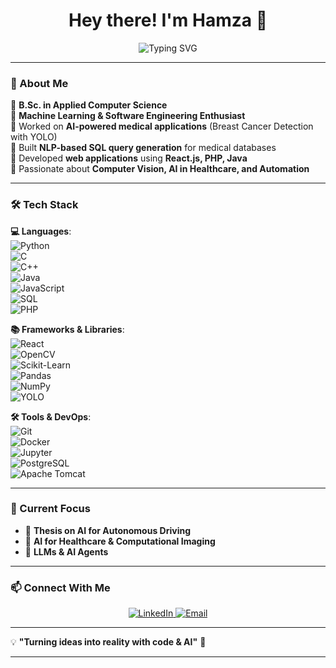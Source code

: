 <h1 align="center"> Hey there! I'm Hamza 👋 </h1>

<p align="center">
  <img src="https://readme-typing-svg.herokuapp.com?font=Fira+Code&size=20&pause=1000&color=00C1FF&center=true&vCenter=true&width=500&lines=Machine+Learning+%7C+Software+Engineering;Data+Science+%7C+AI+%7C+Web+Development;Passionate+about+AI%2C+Automation+%26+Tech+Innovation" alt="Typing SVG" />
</p>

---

### 🚀 About Me  

🔹 **B.Sc. in Applied Computer Science**  
🔹 **Machine Learning & Software Engineering Enthusiast**  
🔹 Worked on **AI-powered medical applications** (Breast Cancer Detection with YOLO)  
🔹 Built **NLP-based SQL query generation** for medical databases  
🔹 Developed **web applications** using **React.js, PHP, Java**  
🔹 Passionate about **Computer Vision, AI in Healthcare, and Automation**  

---

### 🛠️ Tech Stack  

**💻 Languages**:  
![Python](https://img.shields.io/badge/Python-3776AB?style=flat&logo=python&logoColor=white)  
![C](https://img.shields.io/badge/C-00599C?style=flat&logo=c&logoColor=white)  
![C++](https://img.shields.io/badge/C++-00599C?style=flat&logo=c%2B%2B&logoColor=white)  
![Java](https://img.shields.io/badge/Java-ED8B00?style=flat&logo=java&logoColor=white)  
![JavaScript](https://img.shields.io/badge/JavaScript-F7DF1E?style=flat&logo=javascript&logoColor=black)  
![SQL](https://img.shields.io/badge/SQL-CC2927?style=flat&logo=microsoftsqlserver&logoColor=white)  
![PHP](https://img.shields.io/badge/PHP-777BB4?style=flat&logo=php&logoColor=white)  

**📚 Frameworks & Libraries**:  
![React](https://img.shields.io/badge/React-20232A?style=flat&logo=react&logoColor=61DAFB)  
![OpenCV](https://img.shields.io/badge/OpenCV-5C3EE8?style=flat&logo=opencv&logoColor=white)  
![Scikit-Learn](https://img.shields.io/badge/Scikit--Learn-F7931E?style=flat&logo=scikit-learn&logoColor=white)  
![Pandas](https://img.shields.io/badge/Pandas-150458?style=flat&logo=pandas&logoColor=white)  
![NumPy](https://img.shields.io/badge/NumPy-013243?style=flat&logo=numpy&logoColor=white)  
![YOLO](https://img.shields.io/badge/YOLO-FFDE57?style=flat)  

**🛠️ Tools & DevOps**:  
![Git](https://img.shields.io/badge/Git-F05032?style=flat&logo=git&logoColor=white)  
![Docker](https://img.shields.io/badge/Docker-2496ED?style=flat&logo=docker&logoColor=white)  
![Jupyter](https://img.shields.io/badge/Jupyter-F37626?style=flat&logo=jupyter&logoColor=white)  
![PostgreSQL](https://img.shields.io/badge/PostgreSQL-336791?style=flat&logo=postgresql&logoColor=white)  
![Apache Tomcat](https://img.shields.io/badge/Tomcat-F8DC75?style=flat&logo=apache-tomcat&logoColor=black)  

---

### 🚀 Current Focus  

- 🔬 **Thesis on AI for Autonomous Driving**  
- 🏥 **AI for Healthcare & Computational Imaging**  
- 🤖 **LLMs & AI Agents**  

---

### 📫 Connect With Me  

<p align="center">
  <a href="https://www.linkedin.com/in/hamza-rehmann/" target="_blank">
    <img src="https://img.shields.io/badge/LinkedIn-0A66C2?style=for-the-badge&logo=linkedin&logoColor=white" alt="LinkedIn">
  </a>
  <a href="mailto:harehman@constructor.university">
    <img src="https://img.shields.io/badge/Email-D14836?style=for-the-badge&logo=gmail&logoColor=white" alt="Email">
  </a>
</p>

---

💡 **"Turning ideas into reality with code & AI"** 🚀

---


<!---
hamu10/hamu10 is a ✨ special ✨ repository because its `README.md` (this file) appears on your GitHub profile.
You can click the Preview link to take a look at your changes.
--->

